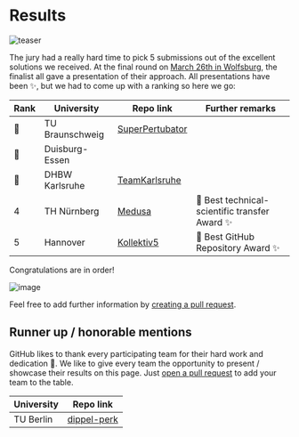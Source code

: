 # Results

![teaser](https://user-images.githubusercontent.com/1872314/55097761-cf175f80-50bc-11e9-9575-f2571d67592d.png)

The jury had a really hard time to pick 5 submissions out of the excellent solutions we received.
At the final round on [March 26th in Wolfsburg](https://gi.de/meldung/team-der-tu-braunschweig-gewinnt-informaticup-der-gesellschaft-fuer-informatik/), the finalist all gave a presentation of their approach.
All presentations have been :sparkles:, but we had to come up with a ranking so here we go:

| Rank | University | Repo link                                                          | Further remarks                                                                           |
|------|------------|--------------------------------------------------------------------|-------------------------------------------------------------------------------------------|
|:1st_place_medal:  | TU Braunschweig   | [SuperPertubator](https://github.com/LPirch/informaticup2019) ||
|:2nd_place_medal:  | Duisburg-Essen  | ||                                                                                           |
|:3rd_place_medal:  | DHBW Karlsruhe | [TeamKarlsruhe](https://gitlab.com/Calendula/informaticup) |
| 4    | TH Nürnberg  |  [Medusa](https://github.com/Twonki/Medusa) |:tada: Best technical-scientific transfer Award :sparkles: |
| 5    | Hannover    | [Kollektiv5](https://github.com/MateRyze/InformatiCup-2019)| :tada: Best GitHub Repository Award :sparkles:            |



Congratulations are in order!

![image](https://cloud.githubusercontent.com/assets/1872314/19119326/b43d4978-8b1f-11e6-9736-a31f92e75424.png)

Feel free to add further information by [creating a pull request](https://github.com/InformatiCup/InformatiCup2019/edit/master/results/README.md).

## Runner up / honorable mentions

GitHub likes to thank every participating team for their hard work and dedication :bow:.
We like to give every team the opportunity to present / showcase their results on this page. Just [open a pull request](https://github.com/InformatiCup/InformatiCup2017/edit/master/results/README.md) to add your team to the table.

| University | Repo link                                                          | 
|------------|--------------------------------------------------------------------|
|TU Berlin| [dippel-perk](https://github.com/dippel-perk/informaticup/)|
